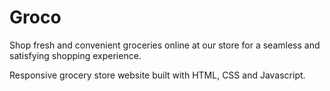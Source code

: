 # Groco

Shop fresh and convenient groceries online at our store for a seamless and satisfying shopping experience.

Responsive grocery store website built with HTML, CSS and Javascript. 
